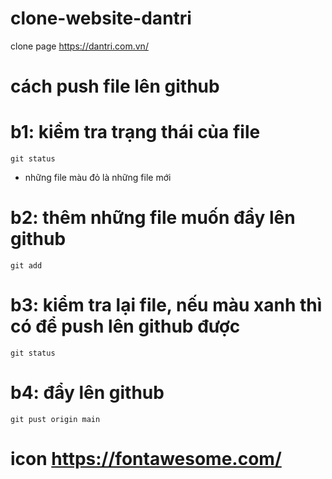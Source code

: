 # clone-website-dantri
clone page  https://dantri.com.vn/

# cách push file lên github

# b1: kiểm tra trạng thái của file
    git status
- những file màu đỏ là những file mới

# b2: thêm những file muốn đẩy lên github
    git add 

# b3: kiểm tra lại file, nếu màu xanh thì có để push lên github được

    git status

# b4: đẩy lên github

    git pust origin main

# icon https://fontawesome.com/
